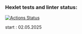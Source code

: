 ### Hexlet tests and linter status:
[![Actions Status](https://github.com/pavel-pj/php-project-9/actions/workflows/hexlet-check.yml/badge.svg)](https://github.com/pavel-pj/php-project-9/actions)

start : 02.05.2025